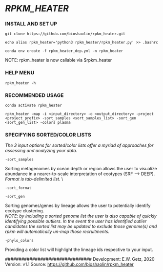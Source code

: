 # ***RPKM_HEATER*** #

### INSTALL AND SET UP ###

	git clone https://github.com/bioshaolin/rpkm_heater.git
	
	echo alias rpkm_heater='python3 rpkm_heater/rpkm_heater.py' >> .bashrc
	
	conda env create -f rpkm_heater_dep.yml -n rpkm_heater

NOTE: rpkm_heater is now callable via $rpkm_heater

### HELP MENU ###
	rpkm_heater -h

### RECOMMENDED USAGE ###
	conda activate rpkm_heater
	
	rpkm_heater -map -i <input_directory> -o <output_directory> -project <project_prefix> -sort_samples <sort_samples_list> -sort_gen <sort_gen_list> -colors plasma

### SPECIFYING SORTED/COLOR LISTS ###

*The 3 input options for sorted/color lists offer a myriad of approaches for assessing and analyzing your data.*

	-sort_samples
Sorting metagenomes by ocean depth or region allows the user to visualize abundance in a nearer-to-scale interpretation of ecotypes (SRF --> DEEP). \
*Format is tab-delimited list.* \
	
	-sort_format

	-sort_gen
Sorting genomes/genes by lineage allows the user to potentially identify ecotype clustering. \
	*NOTE: by including a sorted genome list the user is also capable of quickly identifying possible outliers. In the event the user has
	identified outlier candidates the sorted list may be updated to exclude those genome(s) and rpkm will automatically un-map those recruitments.*
	
	-phylo_colors
Providing a color list will highlight the lineage ids respective to your input.

################################
Development: E.W. Getz, 2020
Version: v1.1
Source: https://github.com/bioshaolin/rpkm_heater
